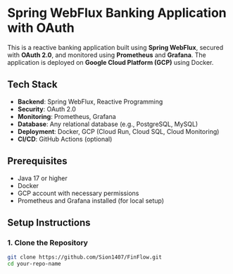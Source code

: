 # Spring WebFlux Banking Application with OAuth

This is a reactive banking application built using **Spring WebFlux**, secured with **OAuth 2.0**, and monitored using **Prometheus** and **Grafana**. The application is deployed on **Google Cloud Platform (GCP)** using Docker.

## Tech Stack
- **Backend**: Spring WebFlux, Reactive Programming
- **Security**: OAuth 2.0
- **Monitoring**: Prometheus, Grafana
- **Database**: Any relational database (e.g., PostgreSQL, MySQL)
- **Deployment**: Docker, GCP (Cloud Run, Cloud SQL, Cloud Monitoring)
- **CI/CD**: GitHub Actions (optional)

## Prerequisites
- Java 17 or higher
- Docker
- GCP account with necessary permissions
- Prometheus and Grafana installed (for local setup)

## Setup Instructions

### 1. Clone the Repository
```bash
git clone https://github.com/Sion1407/FinFlow.git
cd your-repo-name
